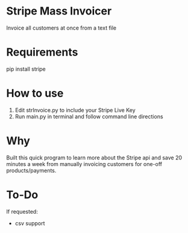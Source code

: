 # Stripe Mass Invoicer
 Invoice all customers at once from a text file

# Requirements
pip install stripe

# How to use
1. Edit strInvoice.py to include your Stripe Live Key 
2. Run main.py in terminal and follow command line directions

# Why
Built this quick program to learn more about the Stripe api and save 20 minutes a week from manually invoicing customers for one-off products/payments. 

# To-Do
If requested:
- csv support
